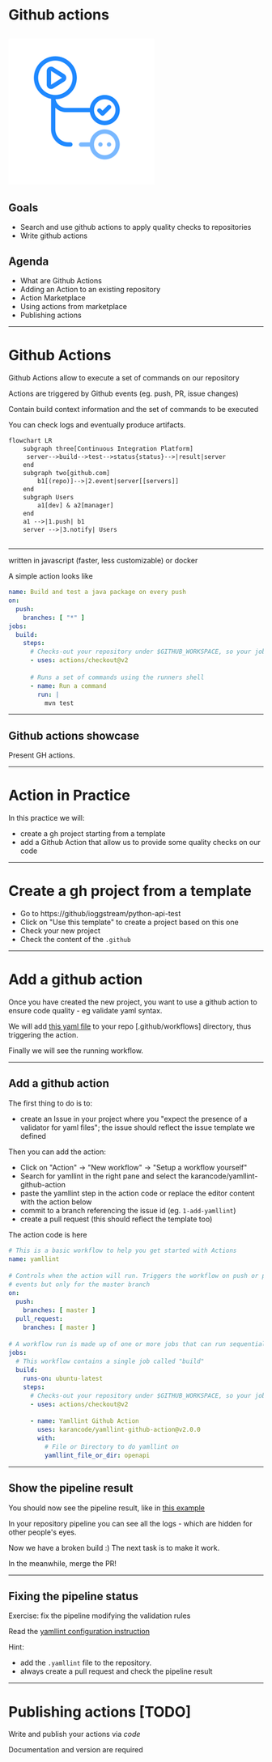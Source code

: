 # Github actions

![Logo from github.com](https://raw.githubusercontent.com/github/explore/2c7e603b797535e5ad8b4beb575ab3b7354666e1/topics/actions/actions.png)
---

## Goals

  - Search and use github actions to apply quality checks to repositories
  - Write github actions
  
## Agenda

- What are Github Actions
- Adding an Action to an existing repository
- Action Marketplace
- Using actions from marketplace
- Publishing actions

---

# Github Actions

Github Actions allow to execute a set of commands on our repository

Actions are triggered by Github events (eg. push, PR, issue changes)

Contain build context information and the set of commands to be executed

You can check logs and eventually produce artifacts.

```mermaid
flowchart LR
    subgraph three[Continuous Integration Platform]
     server-->build-->test-->status{status}-->|result|server
    end
    subgraph two[github.com]
        b1[(repo)]-->|2.event|server[[servers]]
    end
    subgraph Users
        a1[dev] & a2[manager]
    end
    a1 -->|1.push| b1
    server -->|3.notify| Users
    
```
----

written in javascript (faster, less customizable) or docker

A simple action looks like 

```yaml
name: Build and test a java package on every push
on:
  push:
    branches: [ "*" ]
jobs:
  build:
    steps:
      # Checks-out your repository under $GITHUB_WORKSPACE, so your job can access it
      - uses: actions/checkout@v2

      # Runs a set of commands using the runners shell
      - name: Run a command
        run: |
          mvn test
```
----

## Github actions showcase

Present GH actions.

---

# Action in Practice

In this practice we will:
 
 - create a gh project starting from a template
 - add a Github Action that allow us to 
   provide some quality checks on our code

---- 

# Create a gh project from a template

  - Go to https://github/ioggstream/python-api-test
  - Click on "Use this template" to create a project based on this one
  - Check your new project
  - Check the content of the `.github`

----

# Add a github action

Once you have created the new project, you want to use a github action to 
ensure code quality - eg validate yaml syntax.

We will add [this yaml file](https://github.com/ioggstream/python-api-test/blob/master/.github/workflows/yamllint.yml)
to your repo [.github/workflows] directory, thus triggering the action.

Finally we will see the running workflow.

----

## Add a github action

The first thing to do is to:

  - create an Issue in your project where you "expect the presence of a
   validator for yaml files"; the issue should reflect the issue template
    we defined 

Then you can add the action: 

  - Click on "Action" -> "New workflow" -> "Setup a workflow yourself" 
  - Search for yamllint in the right pane
    and select the karancode/yamllint-github-action
  - paste the yamllint step in the action code or replace the editor
    content with the action below
  - commit to a branch referencing the issue id (eg. `1-add-yamllint`)
  - create a pull request (this should reflect the template too)

  
The action code is here

```yaml
# This is a basic workflow to help you get started with Actions
name: yamllint

# Controls when the action will run. Triggers the workflow on push or pull request
# events but only for the master branch
on:
  push:
    branches: [ master ]
  pull_request:
    branches: [ master ]

# A workflow run is made up of one or more jobs that can run sequentially or in parallel
jobs:
  # This workflow contains a single job called "build"
  build:
    runs-on: ubuntu-latest
    steps:
      # Checks-out your repository under $GITHUB_WORKSPACE, so your job can access it
      - uses: actions/checkout@v2

      - name: Yamllint Github Action
        uses: karancode/yamllint-github-action@v2.0.0
        with:
          # File or Directory to do yamllint on
          yamllint_file_or_dir: openapi
```

----

## Show the pipeline result

You should now see the pipeline result, like in [this example](https://github.com/ioggstream/python-api-test/runs/1037583851?check_suite_focus=true)

In your repository pipeline you can see all the logs - which are hidden for
 other people's eyes.
 
Now we have a broken build :) The next task is to make it work.

In the meanwhile, merge the PR!

----

## Fixing the pipeline status

Exercise: fix the pipeline modifying the validation rules

Read the [yamllint configuration instruction](https://yamllint.readthedocs.io/en/stable/configuration.html)

Hint: 

- add the  `.yamllint` file to the repository.
- always create a pull request and check the pipeline result

---

# Publishing actions [TODO]

Write and publish your actions via *code*

Documentation and version are required


